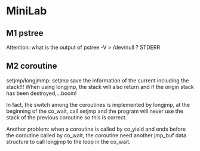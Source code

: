 # MiniLab
## M1 pstree
Attention: what is the output of pstree -V > /dev/null ? STDERR

## M2 coroutine
setjmp/longjmmp: setjmp save the information of the current including the stack!!! When using longjmp, the stack will also return and if the origin stack has been destroyed,...boom!

In fact, the switch among the coroutines is implemented by longjmp, at the beginning of the co_wait, call setjmp and the program will never use the stack of the previous coroutine so this is correct. 

Anothor problem: when a coroutine is called by co_yield and ends before the coroutine called by co_wait, the coroutine need another jmp_buf data structure to call longjmp to the loop in the co_wait.